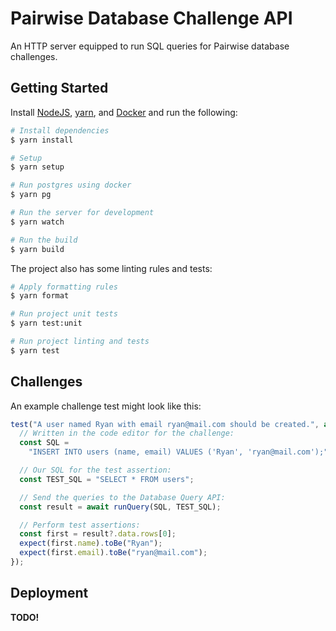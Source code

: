 # Pairwise Database Challenge API

An HTTP server equipped to run SQL queries for Pairwise database challenges.

## Getting Started

Install [NodeJS](https://nodejs.org/en/), [yarn](https://yarnpkg.com/lang/en/docs/), and [Docker](https://www.docker.com/) and run the following:

```sh
# Install dependencies
$ yarn install

# Setup
$ yarn setup

# Run postgres using docker
$ yarn pg

# Run the server for development
$ yarn watch

# Run the build
$ yarn build
```

The project also has some linting rules and tests:

```sh
# Apply formatting rules
$ yarn format

# Run project unit tests
$ yarn test:unit

# Run project linting and tests
$ yarn test
```

## Challenges

An example challenge test might look like this:

```js
test("A user named Ryan with email ryan@mail.com should be created.", async () => {
  // Written in the code editor for the challenge:
  const SQL =
    "INSERT INTO users (name, email) VALUES ('Ryan', 'ryan@mail.com');";

  // Our SQL for the test assertion:
  const TEST_SQL = "SELECT * FROM users";

  // Send the queries to the Database Query API:
  const result = await runQuery(SQL, TEST_SQL);

  // Perform test assertions:
  const first = result?.data.rows[0];
  expect(first.name).toBe("Ryan");
  expect(first.email).toBe("ryan@mail.com");
});
```

## Deployment

**TODO!**
